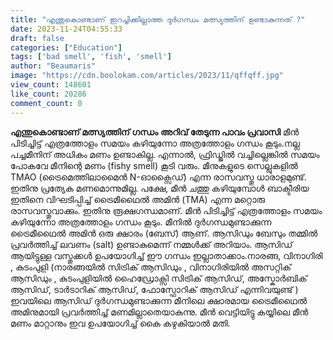 ```yaml
---
title: "എന്തുകൊണ്ടാണ് ഇറച്ചിക്കില്ലാത്ത ദുർഗന്ധം മത്സ്യത്തിന് ഉണ്ടാകുന്നത് ?"
date: 2023-11-24T04:55:33
draft: false
categories: ["Education"]
tags: ['bad smell', 'fish', 'smell']
author: "Beaumaris"
image: "https://cdn.boolokam.com/articles/2023/11/qffqff.jpg"
view_count: 148601
like_count: 20286
comment_count: 0
---
```


**എന്തുകൊണ്ടാണ് മത്സ്യത്തിന് ഗന്ധം** **അറിവ് തേടുന്ന പാവം പ്രവാസി** മീൻ പിടിച്ചിട്ട് എത്രത്തോളം സമയം കഴിയുന്നോ അത്രത്തോളം ഗന്ധം കൂടും.നല്ല പച്ചമീനിന് അധികം മണം ഉണ്ടാകില്ല. എന്നാൽ, ഫ്രിഡ്ജിൽ വച്ചില്ലെങ്കിൽ സമയം പോകവേ മീനിന്റെ മണം (fishy smell) കൂടി വരും. മീനുകളുടെ സെല്ലുകളിൽ TMAO (ട്രൈമെത്തിലാമൈൻ N-ഓക്സൈഡ്) എന്ന രാസവസ്തു ധാരാളമുണ്ട്. ഇതിനു പ്രത്യേക മണമൊന്നുമില്ല. പക്ഷേ, മീൻ ചത്തു കഴിയുമ്പോൾ ബാക്ടീരിയ ഇതിനെ വിഘടിപ്പിച്ച് ട്രൈമീഥൈൽ അമിൻ (TMA) എന്ന മറ്റൊരു രാസവസ്തുവാക്കും. ഇതിനു രൂക്ഷഗന്ധമാണ്. മീൻ പിടിച്ചിട്ട് എത്രത്തോളം സമയം കഴിയുന്നോ അത്രത്തോളം ഗന്ധം കൂടും. മീനിൽ ദുർഗന്ധമുണ്ടാക്കുന്ന ട്രൈമീഥൈൽ അമിൻ ഒരു ക്ഷാരം (ബേസ്) ആണ്. ആസിഡും ബേസും തമ്മിൽ പ്രവർത്തിച്ച്‌ ലവണം (salt) ഉണ്ടാകുമെന്ന് നമ്മൾക്ക് അറിയാം. ആസിഡ് ആയിട്ടുള്ള വസ്തുക്കൾ ഉപയോഗിച്ച് ഈ ഗന്ധം ഇല്ലാതാക്കാം.നാരങ്ങ, വിനാഗിരി , കുടംപുളി (നാരങ്ങയിൽ സിട്രിക് ആസിഡും , വിനാഗിരിയിൽ അസറ്റിക് ആസിഡും , കുടംപുളിയിൽ ഹൈഡ്രോക്സി സിട്രിക് ആസിഡ്, അസ്കോർബിക് ആസി‍ഡ്, ടാർടാറിക് ആസിഡ്, ഫോസ്ഫോറിക് ആസിഡ് എന്നിവയുണ്ട് ) ഇവയിലെ ആസിഡ് ദുർഗന്ധമുണ്ടാക്കുന്ന മീനിലെ ക്ഷാരമായ ട്രൈമീഥൈൽ അമിനുമായി പ്രവർത്തിച്ച് മണമില്ലാതെയാകുന്നു. മീൻ വെട്ടിയിട്ടു കയ്യിലെ മീൻ മണം മാറ്റാനും ഇവ ഉപയോഗിച്ച് കൈ കഴുകിയാൽ മതി.
